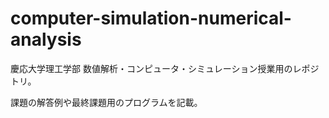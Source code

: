 # computer-simulation-numerical-analysis

慶応大学理工学部 数値解析・コンピュータ・シミュレーション授業用のレポジトリ。

課題の解答例や最終課題用のプログラムを記載。
